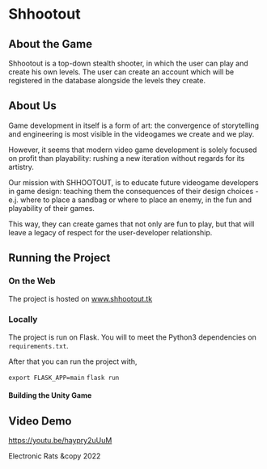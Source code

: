 # Shhootout

## About the Game

Shhootout is a top-down stealth shooter, in which the user can play and create his own levels. The user can create an account which will be registered in the database alongside the levels they create. 

## About Us

Game development in itself is a form of art: the convergence of storytelling and engineering is most visible in the videogames we create and we play.

However, it seems that modern video game development is solely focused on profit than playability: rushing a new iteration without regards for its artistry.

Our mission with SHHOOTOUT, is to educate future videogame developers in game design: teaching them the consequences of their design choices - e.j. where to place a sandbag or where to place an enemy, in the fun and playability of their games.

This way, they can create games that not only are fun to play, but that will leave a legacy of respect for the user-developer relationship.


## Running the Project

### On the Web

The project is hosted on www.shhootout.tk

### Locally

The project is run on Flask. You will to meet the Python3 dependencies on `requirements.txt`.

After that you can run the project with,

``` export FLASK_APP=main ```
``` flask run ```


#### Building the Unity Game


## Video Demo

https://youtu.be/haypry2uUuM



Electronic Rats &copy 2022
